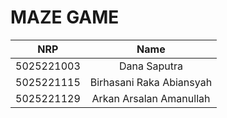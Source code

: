 # MAZE GAME
|    NRP     |      Name      |
| :--------: | :------------: |
| 5025221003 | Dana Saputra |
| 5025221115 | Birhasani Raka Abiansyah |
| 5025221129 | Arkan Arsalan Amanullah |
